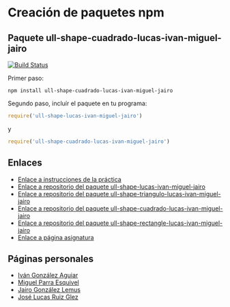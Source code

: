 # Creación de paquetes npm
## Paquete ull-shape-cuadrado-lucas-ivan-miguel-jairo

[![Build Status](https://travis-ci.org/ULL-ESIT-DSI-1617/creacion-de-paquetes-npm-lucas-ivan-miguel-jairo-cuadrado.svg?branch=master)](https://travis-ci.org/ULL-ESIT-DSI-1617/creacion-de-paquetes-npm-lucas-ivan-miguel-jairo-cuadrado)

Primer paso:


```
npm install ull-shape-cuadrado-lucas-ivan-miguel-jairo
```
Segundo paso, incluír el paquete en tu programa:

```javascript
require('ull-shape-lucas-ivan-miguel-jairo')
```
y
```javascript
require('ull-shape-cuadrado-lucas-ivan-miguel-jairo')
```

## Enlaces
* [Enlace a instrucciones de la práctica](https://casianorodriguezleon.gitbooks.io/ull-esit-1617/content/practicas/practicamodulestrategypattern.html)
* [Enlace a repositorio del paquete ull-shape-lucas-ivan-miguel-jairo](https://github.com/ULL-ESIT-DSI-1617/creacion-de-paquetes-npm-lucas-ivan-miguel-jairo)
* [Enlace a repositorio del paquete ull-shape-triangulo-lucas-ivan-miguel-jairo](https://github.com/ULL-ESIT-DSI-1617/creacion-de-paquetes-npm-lucas-ivan-miguel-jairo-triangulo)
* [Enlace a repositorio del paquete ull-shape-cuadrado-lucas-ivan-miguel-jairo](https://github.com/ULL-ESIT-DSI-1617/creacion-de-paquetes-npm-lucas-ivan-miguel-jairo-cuadrado)
* [Enlace a repositorio del paquete ull-shape-rectangle-lucas-ivan-miguel-jairo](https://github.com/ULL-ESIT-DSI-1617/creacion-de-paquetes-npm-lucas-ivan-miguel-jairo-rectangulo)
* [Enlace a página asignatura](https://campusvirtual.ull.es/1617/course/view.php?id=1136)

## Páginas personales
* [Iván González Aguiar](https://ivan-ga.github.io/)
* [Miguel Parra Esquivel](https://alu0100200393.github.io/)
* [Jairo González Lemus](https://alu0100813272.github.io/)
* [José Lucas Ruiz Glez](https://alu0100785265.github.io/)

